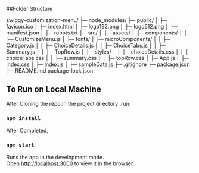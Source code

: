 ##Folder Structure

swiggy-customization-menu/
├─ node_modules/
├─ public/
│ ├─ favicon.ico
│ ├─ index.html
│ ├─ logo192.png
│ ├─ logo512.png
│ ├─ manifest.json
│ ├─ robots.txt
├─ src/
│ ├─ assets/
│ ├─ components/
│ │ ├─ CustomizeMenu.js
│ ├─ fonts/
│ ├─ microComponents/
│ │ ├─ Category.js
│ │ ├─ ChoiceDetails.js
│ │ ├─ ChoiceTabs.js
│ │ ├─ Summary.js
│ │ ├─ TopRow.js
│ ├─ styles/
│ │ ├─ choiceDetails.css
│ │ ├─ choiceTabs.css
│ │ ├─ summary.css
│ │ ├─ topRow.css
│ ├─ App.js
│ ├─ index.css
│ ├─ index.js
│ ├─ sampleData.js
├─ .gitignore
├─ package.json
├─ README.md
package-lock.json

## To Run on Local Machine

After Cloning the repo,In the project directory ,run:

### `npm install`

After Completed,

### `npm start`

Runs the app in the development mode.\
Open [http://localhost:3000](http://localhost:3000) to view it in the browser.
